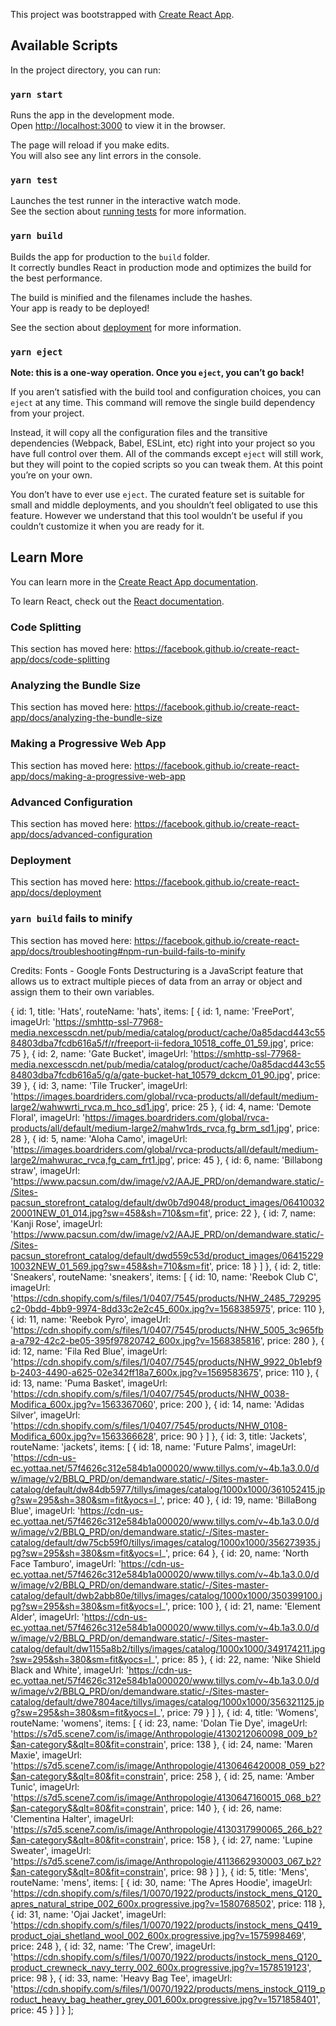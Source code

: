 This project was bootstrapped with [Create React App](https://github.com/facebook/create-react-app).

## Available Scripts

In the project directory, you can run:

### `yarn start`

Runs the app in the development mode.<br />
Open [http://localhost:3000](http://localhost:3000) to view it in the browser.

The page will reload if you make edits.<br />
You will also see any lint errors in the console.

### `yarn test`

Launches the test runner in the interactive watch mode.<br />
See the section about [running tests](https://facebook.github.io/create-react-app/docs/running-tests) for more information.

### `yarn build`

Builds the app for production to the `build` folder.<br />
It correctly bundles React in production mode and optimizes the build for the best performance.

The build is minified and the filenames include the hashes.<br />
Your app is ready to be deployed!

See the section about [deployment](https://facebook.github.io/create-react-app/docs/deployment) for more information.

### `yarn eject`

**Note: this is a one-way operation. Once you `eject`, you can’t go back!**

If you aren’t satisfied with the build tool and configuration choices, you can `eject` at any time. This command will remove the single build dependency from your project.

Instead, it will copy all the configuration files and the transitive dependencies (Webpack, Babel, ESLint, etc) right into your project so you have full control over them. All of the commands except `eject` will still work, but they will point to the copied scripts so you can tweak them. At this point you’re on your own.

You don’t have to ever use `eject`. The curated feature set is suitable for small and middle deployments, and you shouldn’t feel obligated to use this feature. However we understand that this tool wouldn’t be useful if you couldn’t customize it when you are ready for it.

## Learn More

You can learn more in the [Create React App documentation](https://facebook.github.io/create-react-app/docs/getting-started).

To learn React, check out the [React documentation](https://reactjs.org/).

### Code Splitting

This section has moved here: https://facebook.github.io/create-react-app/docs/code-splitting

### Analyzing the Bundle Size

This section has moved here: https://facebook.github.io/create-react-app/docs/analyzing-the-bundle-size

### Making a Progressive Web App

This section has moved here: https://facebook.github.io/create-react-app/docs/making-a-progressive-web-app

### Advanced Configuration

This section has moved here: https://facebook.github.io/create-react-app/docs/advanced-configuration

### Deployment

This section has moved here: https://facebook.github.io/create-react-app/docs/deployment

### `yarn build` fails to minify

This section has moved here: https://facebook.github.io/create-react-app/docs/troubleshooting#npm-run-build-fails-to-minify



Credits:
Fonts - Google Fonts
Destructuring is a JavaScript feature that allows us to extract multiple pieces of data from an array or object and assign them to their own variables.




{
  id: 1,
  title: 'Hats',
  routeName: 'hats',
  items: [
    {
      id: 1,
      name: 'FreePort',
      imageUrl: 'https://smhttp-ssl-77968-media.nexcesscdn.net/pub/media/catalog/product/cache/0a85dacd443c5584803dba7fcdb616a5/f/r/freeport-ii-fedora_10518_coffe_01_59.jpg',
      price: 75
    },
    {
      id: 2,
      name: 'Gate Bucket',
      imageUrl: 'https://smhttp-ssl-77968-media.nexcesscdn.net/pub/media/catalog/product/cache/0a85dacd443c5584803dba7fcdb616a5/g/a/gate-bucket-hat_10579_dckcm_01_90.jpg',
      price: 39
    },
    {
      id: 3,
      name: 'Tile Trucker',
      imageUrl: 'https://images.boardriders.com/global/rvca-products/all/default/medium-large2/wahwwrti_rvca,m_hco_sd1.jpg',
      price: 25
    },
    {
      id: 4,
      name: 'Demote Floral',
      imageUrl: 'https://images.boardriders.com/global/rvca-products/all/default/medium-large2/mahw1rds_rvca,fg_brm_sd1.jpg',
      price: 28
    },
    {
      id: 5,
      name: 'Aloha Camo',
      imageUrl: 'https://images.boardriders.com/global/rvca-products/all/default/medium-large2/mahwurac_rvca,fg_cam_frt1.jpg',
      price: 45
    },
    {
      id: 6,
      name: 'Billabong straw',
      imageUrl: 'https://www.pacsun.com/dw/image/v2/AAJE_PRD/on/demandware.static/-/Sites-pacsun_storefront_catalog/default/dw0b7d9048/product_images/0641003220001NEW_01_014.jpg?sw=458&sh=710&sm=fit',
      price: 22
    },
    {
      id: 7,
      name: 'Kanji Rose',
      imageUrl: 'https://www.pacsun.com/dw/image/v2/AAJE_PRD/on/demandware.static/-/Sites-pacsun_storefront_catalog/default/dwd559c53d/product_images/0641522910032NEW_01_569.jpg?sw=458&sh=710&sm=fit',
      price: 18
    }
  ]
},
{
  id: 2,
  title: 'Sneakers',
  routeName: 'sneakers',
  items: [
    {
      id: 10,
      name: 'Reebok Club C',
      imageUrl: 'https://cdn.shopify.com/s/files/1/0407/7545/products/NHW_2485_729295c2-0bdd-4bb9-9974-8dd33c2e2c45_600x.jpg?v=1568385975',
      price: 110
    },
    {
      id: 11,
      name: 'Reebok Pyro',
      imageUrl: 'https://cdn.shopify.com/s/files/1/0407/7545/products/NHW_5005_3c965fba-a792-42c2-be05-395f97820742_600x.jpg?v=1568385816',
      price: 280
    },
    {
      id: 12,
      name: 'Fila Red Blue',
      imageUrl: 'https://cdn.shopify.com/s/files/1/0407/7545/products/NHW_9922_0b1ebf9b-2403-4490-a625-02e342ff18a7_600x.jpg?v=1569583675',
      price: 110
    },
    {
      id: 13,
      name: 'Puma Basket',
      imageUrl: 'https://cdn.shopify.com/s/files/1/0407/7545/products/NHW_0038-Modifica_600x.jpg?v=1563367060',
      price: 200
    },
    {
      id: 14,
      name: 'Adidas Silver',
      imageUrl: 'https://cdn.shopify.com/s/files/1/0407/7545/products/NHW_0108-Modifica_600x.jpg?v=1563366628',
      price: 90
    }
  ]
},
{
  id: 3,
  title: 'Jackets',
  routeName: 'jackets',
  items: [
    {
      id: 18,
      name: 'Future Palms',
      imageUrl: 'https://cdn-us-ec.yottaa.net/57f4626c312e584b1a000020/www.tillys.com/v~4b.1a3.0.0/dw/image/v2/BBLQ_PRD/on/demandware.static/-/Sites-master-catalog/default/dw84db5977/tillys/images/catalog/1000x1000/361052415.jpg?sw=295&sh=380&sm=fit&yocs=l_',
      price: 40
    },
    {
      id: 19,
      name: 'BillaBong Blue',
      imageUrl: 'https://cdn-us-ec.yottaa.net/57f4626c312e584b1a000020/www.tillys.com/v~4b.1a3.0.0/dw/image/v2/BBLQ_PRD/on/demandware.static/-/Sites-master-catalog/default/dw75cb59f0/tillys/images/catalog/1000x1000/356273935.jpg?sw=295&sh=380&sm=fit&yocs=l_',
      price: 64
    },
    {
      id: 20,
      name: 'North Face Tamburo',
      imageUrl: 'https://cdn-us-ec.yottaa.net/57f4626c312e584b1a000020/www.tillys.com/v~4b.1a3.0.0/dw/image/v2/BBLQ_PRD/on/demandware.static/-/Sites-master-catalog/default/dwb2abb80e/tillys/images/catalog/1000x1000/350399100.jpg?sw=295&sh=380&sm=fit&yocs=l_',
      price: 100
    },
    {
      id: 21,
      name: 'Element Alder',
      imageUrl: 'https://cdn-us-ec.yottaa.net/57f4626c312e584b1a000020/www.tillys.com/v~4b.1a3.0.0/dw/image/v2/BBLQ_PRD/on/demandware.static/-/Sites-master-catalog/default/dw1155a8b2/tillys/images/catalog/1000x1000/349174211.jpg?sw=295&sh=380&sm=fit&yocs=l_',
      price: 85
    },
    {
      id: 22,
      name: 'Nike Shield Black and White',
      imageUrl: 'https://cdn-us-ec.yottaa.net/57f4626c312e584b1a000020/www.tillys.com/v~4b.1a3.0.0/dw/image/v2/BBLQ_PRD/on/demandware.static/-/Sites-master-catalog/default/dwe7804ace/tillys/images/catalog/1000x1000/356321125.jpg?sw=295&sh=380&sm=fit&yocs=l_',
      price: 79
    }
  ]
},
{
  id: 4,
  title: 'Womens',
  routeName: 'womens',
  items: [
    {
      id: 23,
      name: 'Dolan Tie Dye',
      imageUrl: 'https://s7d5.scene7.com/is/image/Anthropologie/4130212060098_009_b?$an-category$&qlt=80&fit=constrain',
      price: 138
    },
    {
      id: 24,
      name: 'Maren Maxie',
      imageUrl: 'https://s7d5.scene7.com/is/image/Anthropologie/4130646420008_059_b2?$an-category$&qlt=80&fit=constrain',
      price: 258
    },
    {
      id: 25,
      name: 'Amber Tunic',
      imageUrl: 'https://s7d5.scene7.com/is/image/Anthropologie/4130647160015_068_b2?$an-category$&qlt=80&fit=constrain',
      price: 140
    },
    {
      id: 26,
      name: 'Clementina Halter',
      imageUrl: 'https://s7d5.scene7.com/is/image/Anthropologie/4130317990065_266_b2?$an-category$&qlt=80&fit=constrain',
      price: 158
    },
    {
      id: 27,
      name: 'Lupine Sweater',
      imageUrl: 'https://s7d5.scene7.com/is/image/Anthropologie/4113662930003_067_b2?$an-category$&qlt=80&fit=constrain',
      price: 98
    }
  ]
},
{
  id: 5,
  title: 'Mens',
  routeName: 'mens',
  items: [
    {
      id: 30,
      name: 'The Apres Hoodie',
      imageUrl: 'https://cdn.shopify.com/s/files/1/0070/1922/products/instock_mens_Q120_apres_natural_stripe_002_600x.progressive.jpg?v=1580768502',
      price: 118
    },
    {
      id: 31,
      name: 'Ojai Jacket',
      imageUrl: 'https://cdn.shopify.com/s/files/1/0070/1922/products/instock_mens_Q419_product_ojai_shetland_wool_002_600x.progressive.jpg?v=1575998469',
      price: 248
    },
    {
      id: 32,
      name: 'The Crew',
      imageUrl: 'https://cdn.shopify.com/s/files/1/0070/1922/products/instock_mens_Q120_product_crewneck_navy_terry_002_600x.progressive.jpg?v=1578519123',
      price: 98
    },
    {
      id: 33,
      name: 'Heavy Bag Tee',
      imageUrl: 'https://cdn.shopify.com/s/files/1/0070/1922/products/mens_instock_Q119_product_heavy_bag_heather_grey_001_600x.progressive.jpg?v=1571858401',
      price: 45
    }
  ]
}
];
